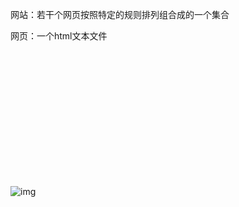 网站：若干个网页按照特定的规则排列组合成的一个集合

网页：一个html文本文件

<!DOCTYPE HTML> 	<!--声明文档类型-->

<html lang="en"><!--网页的根标签:超文本标记语言（Hyper Text Markup Language-->

<head><!--不可视化区-->

​	<meta charset="utf-8" ><!--gbk  gb2312-->

​	<meta name="keywords" content="关键字" /><!--关键字-->

​	<meta name="description" content="网站简介"/><!--描述网站功能-->

​	<!--网站三要素，必须要有-->

​	<meta name="author" content="航"/>

​	<title>title</title><!--标题-->

</head>

<body><!--可视化区-->

​	

</body>

</html>



![img](file:///F:\qq文件\747869432\Image\Group\3F9]~8JU@KZ{WW`J`Q6[%7I.png)



